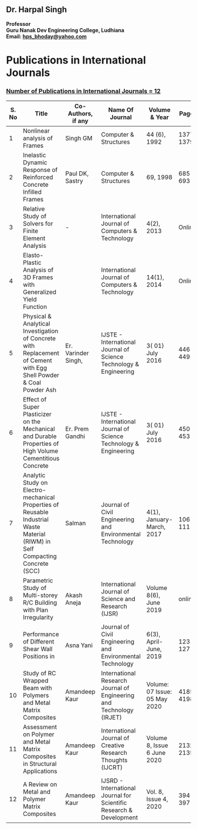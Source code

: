 ## Dr. Harpal Singh
**Professor**  
**Guru Nanak Dev Engineering College, Ludhiana**  
**Email: hps_bhoday@yahoo.com**

# Publications in International Journals

### [Number of Publications in International Journals = 12](../../../Documents/Biodata2.pdf)

| S. No | Title                                                                                                                | Co-Authors, if any  | Name Of Journal                                                   | Volume & Year    | Pages     | Impact Factor | ISSN/ISSN No. | API  Score  =(R+I+IF)A |    
| ----- | -------------------------------------------------------------------------------------------------------------------- | ------------------- | ----------------------------------------------------------------- | ---------------- | --------- | ------------- | ------------- | ---------------------- |
| 1     | Nonlinear analysis of Frames                                                                                         | Singh GM            | Computer & Structures                                             | 44 (6), 1992     | 1377-1379 | 3.57          | 0045-7949     | (15+5+15)0.6 =21      
| 2     | Inelastic Dynamic Response of Reinforced Concrete Infilled Frames                                                    | Paul DK, Sastry     | Computer & Structures                                             | 69, 1998         | 685-693   | 3.57          | 0045-7949     | (15+5+15)0.6 =21       
| 3     | Relative Study of Solvers for Finite Element Analysis                                                                | -                   | International Journal of Computers & Technology                   | 4(2), 2013       | Online    | 1.532         | 2277-3061     | (15+5+10)1.0 =30       
| 4     | Elasto-Plastic Analysis of 3D Frames with Generalized Yield Function                                                 |                     | International Journal of Computers & Technology                   | 14(1), 2014      | Online    | 1.532         | 2277-3061     | (15+5+10)1.0 =30       
| 5     | Physical & Analytical Investigation of Concrete  with Replacement of Cement with Egg Shell  Powder & Coal Powder Ash | Er. Varinder Singh, | IJSTE - International Journal of Science Technology & Engineering | 3( 01) July 2016 | 446-449   | 3.905         | 2349-784X     | (15+5+15)0.6  =21     
| 6     | Effect of Super Plasticizer on the Mechanical and Durable Properties of High Volume Cementitious Concrete            | Er. Prem Gandhi     | IJSTE - International Journal of Science Technology & Engineering | 3( 01) July 2016 | 450-453   | 3.905         | 2349-784X     | (15+5+15)0.6 =  21     
  | 7     | Analytic Study on Electro-mechanical Properties of Reusable Industrial Waste Material (RIWM) in Self Compacting Concrete (SCC) | Salman              | Journal of Civil Engineering and Environmental Technology            | 4(1), January-March, 2017   | 106-111               | 4.5208        | 2349                         | 15+5+15)0.6=21                        
| 8     | Parametric Study of Multi-storey R/C Building with Plan Irregularity                                                           | Akash Aneja         | International Journal of Science and Research (IJSR)                 | Volume 8(6), June 2019      | online                |  7.426               | 2319-7064                  | (15+5+15)0.6=21               
| 9     | Performance of Different Shear Wall Positions in                                                                               | Asna Yani           | Journal of Civil Engineering and Environmental Technology            | 6(3), April-June, 2019      | 123-127               | 4.5208        | 2349          |                (15+5+15)0.6=21                         
| 10    | Study of RC Wrapped Beam with Polymers and Metal Matrix Composites                                                             | Amandeep Kaur       | International Research Journal of Engineering and Technology (IRJET) | Volume: 07 Issue: 05         May 2020              | 4185-4198     | 7.529         | ISSN: 2395-0056                         | (15+5+15)0.6=21                        |
| 11    | Assessment on Polymer and Metal Matrix Composites in Structural Applications                                                   | Amandeep Kaur       | International Journal of Creative Research Thoughts (IJCRT)          | Volume 8, Issue 6 June 2020                        | 2132-2135     | 7.97          | ISSN: 2320-2882         | (15+5+15)0.6=21
| 12    | A Review on Metal and Polymer Matrix Composites                                                                                | Amandeep Kaur       | IJSRD - International Journal for Scientific Research & Development                             | Vol. 8, Issue 4, 2020               | 394-397       | 4.396           | ISSN (online): 2321-0613              | (15+5+15)0.6=21       
